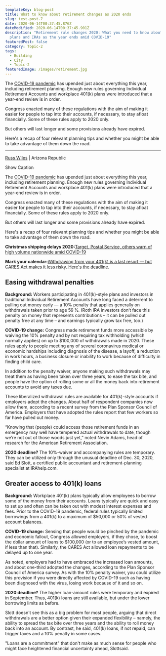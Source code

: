 ```yaml
---
templateKey: blog-post
title: What to know about retirement changes as 2020 ends
slug: test-post-7
date: 2020-06-14T00:37:45.876Z
dateModified: 2020-06-14T00:37:45.901Z
description: "Retirement rule changes 2020: What you need to know about 401(k)
  plans and IRAs as the year ends amid COVID-19"
featuredPost: false
category: Topic-2
tags:
  - Building
  - City
  - Topic-2
featuredImage: /images/retirement.jpg
---
```

<!--StartFragment-->

The [COVID-19 pandemic](https://www.usatoday.com/news/coronavirus/) has upended just about everything this year, including retirement planning. Enough new rules governing Individual Retirement Accounts and workplace 401(k) plans were introduced that a year-end review is in order.

Congress enacted many of these regulations with the aim of making it easier for people to tap into their accounts, if necessary, to stay afloat financially. Some of these rules apply to 2020 only.

But others will last longer and some provisions already have expired.

Here's a recap of four relevant planning tips and whether you might be able to take advantage of them down the road.



<!--StartFragment-->

- - -

[Russ Wiles](https://www.azcentral.com/staff/2646084001/russ-wiles/)  | Arizona Republic

Show Caption

The [COVID-19 pandemic](https://www.usatoday.com/news/coronavirus/) has upended just about everything this year, including retirement planning. Enough new rules governing Individual Retirement Accounts and workplace 401(k) plans were introduced that a year-end review is in order.

Congress enacted many of these regulations with the aim of making it easier for people to tap into their accounts, if necessary, to stay afloat financially. Some of these rules apply to 2020 only.

But others will last longer and some provisions already have expired.

Here's a recap of four relevant planning tips and whether you might be able to take advantage of them down the road.

**Christmas shipping delays 2020:**[Target, Postal Service, others warn of high volume nationwide amid COVID-19](https://www.usatoday.com/story/money/shopping/2020/12/12/shipping-delays-2020-target-usps-warn-potential-delivery-delays/6524742002/)

**Mark your calendar:**[Withdrawing from your 401(k) is a last resort — but CARES Act makes it less risky. Here's the deadline.](https://www.usatoday.com/story/money/personalfinance/2020/12/10/withdrawing-401-k-covid-19-dec-30-key-date-cares-act/3872908001/)

## Easing withdrawal penalties

**Background:** Workers participating in 401(k)-style plans and investors in traditional Individual Retirement Accounts have long faced a deterrent to pulling out money early — a 10% penalty that applies generally on withdrawals taken prior to age 59 ½. (Roth IRA investors don’t face this penalty on money that represents contributions – it can be pulled out penalty free at any time – and earnings typically grow tax free, too.)

**COVID-19 change:** Congress made retirement funds more accessible by waiving the 10% penalty and by not requiring tax withholding (which normally applies) on up to $100,000 of withdrawals made in 2020. These rules apply to people meeting any of several coronavirus medical or economic hardships including diagnosis of the disease, a layoff, a reduction in work hours, a business closure or inability to work because of difficulty in finding child care.

In addition to the penalty waiver, anyone making such withdrawals may treat them as having been taken over three years, to ease the tax bite, and people have the option of rolling some or all the money back into retirement accounts to avoid any taxes due.

These liberalized withdrawal rules are available for 401(k)-style accounts if employers adopt the changes. About half of respondent companies now allow them, according to a recent survey from the Plan Sponsor Council of America. Employers that have adopted the rules report that few workers so far have pulled out money.

“Knowing that (people) could access those retirement funds in an emergency may well have tempered actual withdrawals to date, though we’re not out of those woods just yet,” noted Nevin Adams, head of research for the American Retirement Association.

**2020 deadline?** The 10%-waiver and accompanying rules are temporary. They can be utilized only through the unusual deadline of Dec. 30, 2020, said Ed Slott, a certified public accountant and retirement-planning specialist at IRAhelp.com.

<!--EndFragment-->

<!--StartFragment-->

## Greater access to 401(k) loans

**Background:** Workplace 401(k) plans typically allow employees to borrow some of the money from their accounts. Loans typically are quick and easy to set up and often can be taken out with modest interest expenses and fees. Prior to the COVID-19 pandemic, federal rules typically limited borrowings from a 401(k) to a maximum of $50,000 or 50% of vested account balances.

**COVID-19 change:** Sensing that people would be pinched by the pandemic and economic fallout, Congress allowed employers, if they chose, to boost the dollar amount of loans to $100,000 (or to an employee’s vested amount, if less than that). Similarly, the CARES Act allowed loan repayments to be delayed up to one year.

As noted, employers had to have embraced the increased loan amounts, and about one-third adopted the changes, according to the Plan Sponsor Council of America survey. As with the 10% penalty waiver, you could utilize this provision if you were directly affected by COVID-19 such as having been diagnosed with the virus, losing work because of it and so on.

**2020 deadline?** The higher loan-amount rules were temporary and expired in September. Thus, 401(k) loans are still available, but under the lower borrowing limits as before.

Slott doesn't see this as a big problem for most people, arguing that direct withdrawals are a better option given their expanded flexibility – namely, the ability to spread the tax bite over three years and the ability to roll money back into an account. By contrast, he said, 401(k) loans, if not repaid, can trigger taxes and a 10% penalty in some cases.

"Loans are a commitment" that don't make as much sense for people who might face heightened financial uncertainty ahead, Slottsaid.

<!--EndFragment-->



<!--EndFragment-->